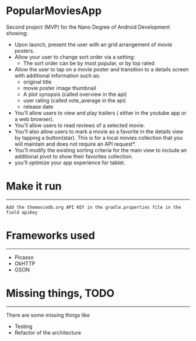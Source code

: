 # PopularMoviesApp
Second project (MVP) for the Nano Degree of Android Development showing:

* Upon launch, present the user with an grid arrangement of movie posters.
* Allow your user to change sort order via a setting:
  * The sort order can be by most popular, or by top rated
* Allow the user to tap on a movie poster and transition to a details screen with additional information such as:
  * original title
  * movie poster image thumbnail
  * A plot synopsis (called overview in the api)
  * user rating (called vote_average in the api)
  * release date
* You’ll allow users to view and play trailers ( either in the youtube app or a web browser).
* You’ll allow users to read reviews of a selected movie.
* You’ll also allow users to mark a movie as a favorite in the details view by tapping a button(star). This is for a local movies collection that you will maintain and does not require an API request*.
* You’ll modify the existing sorting criteria for the main view to include an additional pivot to show their favorites collection.
* you’ll optimize your app experience for tablet.

# Make it run
---------
`Add the themoviedb.org API KEY in the gradle.properties file in the field apiKey`


# Frameworks used
---------
- Picasso
- OkHTTP
- GSON

# Missing things, TODO
--------
There are some missing things like
- Testing
- Refactor of the architecture